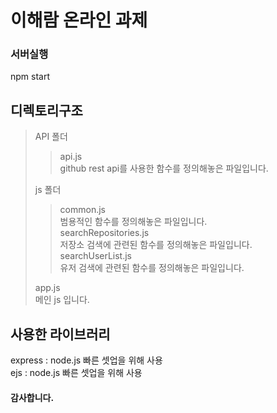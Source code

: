 이해람 온라인 과제
=============

### 서버실행
npm start


## 디렉토리구조
> API 폴더   
> > api.js   
> > github rest api를 사용한 함수를 정의해놓은 파일입니다.   
> > 
> js 폴더   
> >  common.js   
> >  범용적인 함수를 정의해놓은 파일입니다.   
> >  searchRepositories.js   
> >  저장소 검색에 관련된 함수를 정의해놓은 파일입니다.   
> >  searchUserList.js   
> >  유저 검색에 관련된 함수를 정의해놓은 파일입니다.   
> >  
> app.js   
> 메인 js 입니다.

## 사용한 라이브러리
express : node.js 빠른 셋업을 위해 사용   
ejs : node.js 빠른 셋업을 위해 사용


#### 감사합니다.
